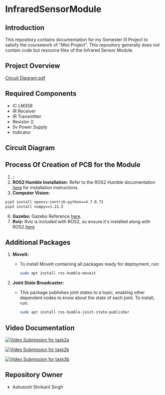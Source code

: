 # InfraredSensorModule

## Introduction
This repository contains documentation for my Semester III Project to satisfy the coursework of "Mini Project". This repository generally does not contain code but resource files of the Infrared Sensor Module.

## Project Overview
[Circuit Diagram.pdf](https://github.com/Ashutoshss/InfraredSensorModule/files/15153404/Circuit.Diagram.pdf)

## Required Components
- IC LM358
- IR Receiver
- IR Transmitter
- Resistor ()
- 5v Power Supply
- Indicator

## Circuit Diagram
  

## Process Of Creation of PCB for the Module
1. **:** 
2. **ROS2 Humble Installation:** Refer to the ROS2 Humble documentation [here](https://docs.ros.org/en/humble/index.html) for installation instructions.
3. **Computer Vision:**
  ```bash
  pip3 install opencv-contrib-python==4.7.0.72
  pip3 install numpy==1.21.5
  ```
6. **Gazebo:** Gazebo Reference [here](https://classic.gazebosim.org/tutorials).
7. **Rviz:** Rviz is included with ROS2, so ensure it's installed along with ROS2.[here](https://classic.gazebosim.org/tutorials?tut=drcsim_visualization&cat=drcsim)
## Additional Packages
1. **MoveIt:**
   - To install MoveIt containing all packages ready for deployment, run:
     ```bash
     sudo apt install ros-humble-moveit
     ```

2. **Joint State Broadcaster:**
   - This package publishes joint states to a topic, enabling other dependent nodes to know about the state of each joint. To install, run:
     ```bash
     sudo apt install ros-humble-joint-state-publisher
     ```




## Video Documentation
[![Video Submission for task2a](https://img.youtube.com/vi/YOUR_VIDEO_ID_HERE/0.jpg)](https://youtu.be/mkCT9SrxkP4?si=ET5bD1K9u_ZSkSv1)

[![Video Submission for task2b](https://img.youtube.com/vi/YOUR_VIDEO_ID_HERE/0.jpg)](https://youtu.be/AUCwfSHWFOo?si=GIza9xTLzzItvdli)

[![Video Submission for task3b](https://img.youtube.com/vi/YOUR_VIDEO_ID_HERE/0.jpg)](https://youtu.be/-_gF3-TqrlM?si=yQI4Bg9eGw3DysPP)



## Repository Owner
- Ashutosh Shrikant Singh
